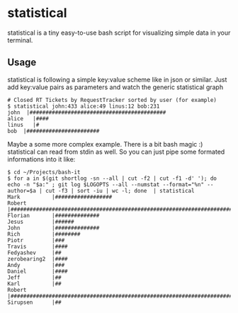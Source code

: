 # statistical

statistical is a tiny easy-to-use bash script for visualizing simple data in your terminal. 

## Usage 

statistical is following a simple key:value scheme like in json or similar. Just
add key:value pairs as parameters and watch the generic statistical graph

    # Closed RT Tickets by RequestTracker sorted by user (for example)
    $ statistical john:433 alice:49 linus:12 bob:231 
    john  |###########################################
    alice   |####
    linus   |#
    bob  |#######################

Maybe a some more complex example. There is a bit bash magic :) statistical can read from stdin as well. So you can just pipe some formated informations into it like:

    $ cd ~/Projects/bash-it
    $ for a in $(git shortlog -sn --all | cut -f2 | cut -f1 -d' '); do echo -n "$a:" ; git log $LOGOPTS --all --numstat --format="%n" --author=$a | cut -f3 | sort -iu | wc -l; done  | statistical
    Mark          |##################
    Robert        |#########################################################################
    Florian       |##############
    Jesus         |######
    John          |##############
    Rich          |########
    Piotr         |###
    Travis        |####
    Fedyashev     |##
    zerobearing2  |####
    Andy          |###
    Daniel        |####
    Jeff          |##
    Karl          |##
    Robert        |#########################################################################
    Sirupsen      |##

